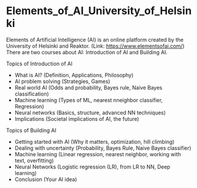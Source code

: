 # Elements_of_AI_University_of_Helsinki

Elements of Artificial Intelligence (AI) is an online platform created by the University of Helsinki and Reaktor. (Link: https://www.elementsofai.com/)
There are two courses about AI: Introduction of AI and Building AI.

Topics of Introduction of AI
- What is AI? (Definition, Applications, Philosophy)
- AI problem solving (Strategies, Games)
- Real world AI (Odds and probability, Bayes rule, Naive Bayes classification)
- Machine learning (Types of ML, nearest nneighbor classifier, Regression)
- Neural networks (Basics, structure, advanced NN techniques)
- Implications (Societal implications of AI, the future)

Topics of Building AI
- Getting started with AI (Why it matters, optimization, hill climbing)
- Dealing with uncertainty (Probability, Bayes Rule, Naive Bayes classifier)
- Machine learning (Linear regression, nearest neighbor, working with text, overfitting)
- Neural Networks (Logistic regression (LR), from LR to NN, Deep learning)
- Conclusion (Your AI idea)
